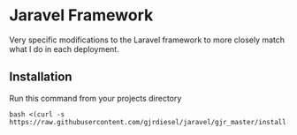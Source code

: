 # Jaravel Framework

Very specific modifications to the Laravel framework to more closely match what I do in each deployment.

## Installation
Run this command from your projects directory

```
bash <(curl -s https://raw.githubusercontent.com/gjrdiesel/jaravel/gjr_master/install.sh)
```